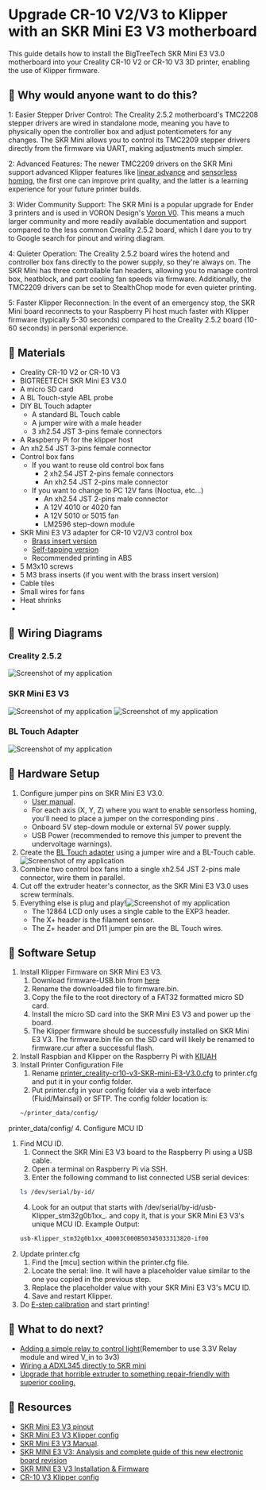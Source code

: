 # Upgrade CR-10 V2/V3 to Klipper with an SKR Mini E3 V3 motherboard
This guide details how to install the BigTreeTech SKR Mini E3 V3.0 motherboard into your Creality CR-10 V2 or CR-10 V3 3D printer, enabling the use of Klipper firmware.

## 🎉 Why would anyone want to do this?

1: Easier Stepper Driver Control: The Creality 2.5.2 motherboard's TMC2208 stepper drivers are wired in standalone mode, meaning you have to physically open the controller box and adjust potentiometers for any changes. The SKR Mini allows you to control its TMC2209 stepper drivers directly from the firmware via UART, making adjustments much simpler.

2: Advanced Features: The newer TMC2209 drivers on the SKR Mini support advanced Klipper features like [linear advance](https://help.prusa3d.com/article/linear-advance_2252) and [sensorless homing](https://all3dp.com/2/klipper-sensorless-homing-simply-explained/), the first one can improve print quality, and the latter is a learning experience for your future printer builds.

3: Wider Community Support: The SKR Mini is a popular upgrade for Ender 3 printers and is used in VORON Design's [Voron V0](https://docs.vorondesign.com/build/electrical/v0_miniE3_v30_wiring.html). This means a much larger community and more readily available documentation and support compared to the less common Creality 2.5.2 board, which I dare you to try to Google search for pinout and wiring diagram.

4: Quieter Operation: The Creality 2.5.2 board wires the hotend and controller box fans directly to the power supply, so they're always on. The SKR Mini has three controllable fan headers, allowing you to manage control box, heatblock, and part cooling fan speeds via firmware. Additionally, the TMC2209 drivers can be set to StealthChop mode for even quieter printing.

5: Faster Klipper Reconnection: In the event of an emergency stop, the SKR Mini board reconnects to your Raspberry Pi host much faster with Klipper firmware (typically 5-30 seconds) compared to the Creality 2.5.2 board (10-60 seconds) in personal experience.

## 🔧 Materials

- Creality CR-10 V2 or CR-10 V3
- BIGTREETECH SKR Mini E3 V3.0
- A micro SD card
- A BL Touch-style ABL probe
- DIY BL Touch adapter
   - A standard BL Touch cable
   - A jumper wire with a male header
   - 3 xh2.54 JST 3-pins female connectors
- A Raspberry Pi for the klipper host
- An xh2.54 JST 3-pins female connector
- Control box fans
   - If you want to reuse old control box fans
      - 2 xh2.54 JST 2-pins female connectors
      - An xh2.54 JST 2-pins male connector
   - If you want to change to PC 12V fans (Noctua, etc...)
      - An xh2.54 JST 2-pins male connector
      - A 12V 4010 or 4020 fan
      - A 12V 5010 or 5015 fan
      - LM2596 step-down module
- SKR Mini E3 V3 adapter for CR-10 V2/V3 control box
   - [Brass insert version](https://www.printables.com/model/1317711-skr-mini-e3-v3-adapter-for-cr-10-v2-v3-control-box)
   - [Self-tapping version](https://www.printables.com/model/399024-skr-mini-e3-v3-adapter-for-cr10v23-control-box-wit)
   - Recommended printing in ABS
- 5 M3x10 screws
- 5 M3 brass inserts (if you went with the brass insert version)
- Cable tiles
- Small wires for fans
- Heat shrinks
- 
## 🔧 Wiring Diagrams
### Creality 2.5.2
![Screenshot of my application](images/252-1.jpg)
### SKR Mini E3 V3
![Screenshot of my application](images/skr-1.png)
![Screenshot of my application](images/skr-3.png)
### BL Touch Adapter
![Screenshot of my application](images/bltouch-1.png)
## 🔧 Hardware Setup
1. Configure jumper pins on SKR Mini E3 V3.0.
   - [User manual](https://github.com/bigtreetech/BIGTREETECH-SKR-mini-E3/blob/master/hardware/BTT%20SKR%20MINI%20E3%20V3.0/Hardware/BTT%20SKR%20MINI%20E3%20V3.0%20user%20manual.pdf).
   - For each axis (X, Y, Z) where you want to enable sensorless homing, you'll need to place a jumper on the corresponding pins .
   - Onboard 5V step-down module or external 5V power supply.
   - USB Power (recommended to remove this jumper to prevent the undervoltage warnings).
2. Create the [BL Touch adapter](Wiring%20Diagram%20and%20References.pdf) using a jumper wire and a BL-Touch cable.![Screenshot of my application](images/IMG_1459.JPG)
3. Combine two control box fans into a single xh2.54 JST 2-pins male connector, wire them in parallel.
4. Cut off the extruder heater's connector, as the SKR Mini E3 V3.0 uses screw terminals.
5. Everything else is plug and play!![Screenshot of my application](images/IMG_1463.JPG)
   - The 12864 LCD only uses a single cable to the EXP3 header.
   - The X+ header is the filament sensor.
   - The Z+ header and D11 jumper pin are the BL Touch wires.
## 🔧 Software Setup
1. Install Klipper Firmware on SKR Mini E3 V3.
   1. Download firmware-USB.bin from [here](https://github.com/bigtreetech/BIGTREETECH-SKR-mini-E3/blob/master/firmware/V3.0/Klipper/firmware-USB.bin)
   2. Rename the downloaded file to firmware.bin.
   3. Copy the file to the root directory of a FAT32 formatted micro SD card.
   4. Install the micro SD card into the SKR Mini E3 V3 and power up the board.
   5. The Klipper firmware should be successfully installed on SKR Mini E3 V3. The firmware.bin file on the SD card will likely be renamed to firmware.cur after a successful flash.
2. Install Raspbian and Klipper on the Raspberry Pi with [KIUAH](https://github.com/dw-0/kiauh)
3. Install Printer Configuration File
   1. Rename [printer_creality-cr10-v3-SKR-mini-E3-V3.0.cfg](printer_creality-cr10-v3-SKR-mini-E3-V3.0.cfg) to printer.cfg and put it in your config folder.
   2. Put printer.cfg in your config folder via a web interface (Fluid/Mainsail) or SFTP. The config folder location is:
   ```Bash
   ~/printer_data/config/
   ```
  printer_data/config/
4. Configure MCU ID
   1. Find MCU ID.
      1. Connect the SKR Mini E3 V3 board to the Raspberry Pi using a USB cable.
      2. Open a terminal on Raspberry Pi via SSH.
      3. Enter the following command to list connected USB serial devices:
      ```Bash
      ls /dev/serial/by-id/
      ```
      4. Look for an output that starts with /dev/serial/by-id/usb-Klipper_stm32g0b1xx_. and copy it, that is your SKR Mini E3 V3's unique MCU ID. Example Output:
      ```Bash
      usb-Klipper_stm32g0b1xx_4D003C000B50345033313820-if00
      ```
   2. Update printer.cfg
      1. Find the [mcu] section within the printer.cfg file.
      2. Locate the serial: line. It will have a placeholder value similar to the one you copied in the previous step.
      3. Replace the placeholder value with your SKR Mini E3 V3's MCU ID.
      4. Save and restart Klipper.
5. Do [E-step calibration](https://www.klipper3d.org/Rotation_Distance.html) and start printing!

## 🔨 What to do next?
- [Adding a simple relay to control light](https://makeandcreate.de.cool/en/3d-printer-light-with-klipper/)(Remember to use 3.3V Relay module and wired V_in to 3v3)
- [Wiring a ADXL345 directly to SKR mini](https://github.com/klich3/klipper---adxl345-skr-mini-e3-v3.0)
- [Upgrade that horrible extruder to something repair-friendly with superior cooling.](/Hero%20Me%207%20CR-10v3.txt)

## 🔨 Resources

- [SKR Mini E3 V3 pinout](https://github.com/bigtreetech/BIGTREETECH-SKR-mini-E3/blob/master/hardware/BTT%20SKR%20MINI%20E3%20V3.0/Hardware/BTT%20E3%20SKR%20MINI%20V3.0_PIN.pdf)
- [SKR Mini E3 V3 Klipper config](https://github.com/bigtreetech/BIGTREETECH-SKR-mini-E3/blob/master/firmware/V3.0/Klipper/SKR-mini-E3-V3.0-klipper.cfg)
- [SKR Mini E3 V3 Manual](https://github.com/bigtreetech/BIGTREETECH-SKR-mini-E3/blob/master/hardware/BTT%20SKR%20MINI%20E3%20V3.0/Hardware/BTT%20SKR%20MINI%20E3%20V3.0%20user%20manual.pdf).
- [SKR MINI E3 V3: Analysis and complete guide of this new electronic board revision](https://3dwork.io/en/skr-mini-e3-v3/)
- [SKR MINI E3 V3 Installation & Firmware](https://www.youmaketech.com/bigtreetech-skr-mini-e3-v3-0-mainboard-upgrade-for-ender-3/)
- [CR-10 V3 Klipper config](https://github.com/Klipper3d/klipper/blob/master/config/printer-creality-cr10-v3-2020.cfg)

